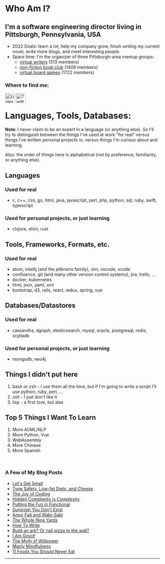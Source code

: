 <!--
**rlunde/rlunde** is a ✨ _special_ ✨ repository because its `README.md` (this file) appears on your GitHub profile.
-->

# Who Am I?

## I'm a software engineering director living in Pittsburgh, Pennsylvania, USA

- 2022 Goals: learn a lot, help my company grow, finish writing my current novel, write more blogs, and meet interesting people.
- Spare time: I'm the organizer of three Pittsburgh-area meetup groups:
  - [virtual writers](https://www.meetup.com/virtual-writers-meetup/) (513 members)
  - [non-fiction book club](https://www.meetup.com/Pittsburgh-NonFiction-Round-Table/) (1408 members)
  - [virtual board games](https://www.meetup.com/Board-Gaming-Geeks) (1722 members)

### Where to find me:

[<img align="left" alt="LinkedIn" height="32" width="32" src="https://cdn.jsdelivr.net/npm/simple-icons@v3/icons/linkedin.svg" />](https://www.linkedin.com/in/ron-lunde-6205/)

[<img align="left" alt="Twitter" height="32" width="32" src="https://cdn.jsdelivr.net/npm/simple-icons@v3/icons/twitter.svg" />](https://twitter.com/rlunde)

<br />

# Languages, Tools, Databases:

**Note**: I never claim to be an expert in a language (or anything else). So I'll try to distinguish between the things I've used at work "for real" versus things I've written personal projects in, versus things I'm curious about and learning.

Also: the order of things here is alphabetical (not by preference, familiarity, or anything else).

## Languages

### Used for real

- c, c++, css, go, html, java, javascript, perl, php, python, sql, ruby, swift, typescript

### Used for personal projects, or just learning

- clojure, elixir, rust

## Tools, Frameworks, Formats, etc.

### Used for real

- atom, intellij (and the jetbrains family), vim, vscode, xcode
- confluence, git (and many other version control systems), jira, trello, ...
- docker, kubernetes
- html, json, yaml, xml
- bootstrap, d3, rails, react, redux, spring, vue

## Databases/Datastores

### Used for real

- cassandra, dgraph, elasticsearch, mysql, oracle, postgresql, redis, scylladb

### Used for personal projects, or just learning

- mongodb, neo4j

## Things I didn't put here

1. bash or zsh - I use them all the time, but if I'm going to write a script I'll use python, ruby, perl, ...
2. xslt - I just don't like it
3. lisp - a first love, but alas

## Top 5 Things I Want To Learn

1. More AI/ML/NLP
2. More Python, Vue
3. WebAssembly
4. More Chinese
5. More Spanish

<br />

### A Few of My Blog Posts

- [Let's Get Small](https://medium.com/@rlunde/lets-get-small-df796fca1944)
- [Type Safety, Low-fat Diets, and Cheese](https://medium.com/@rlunde/type-safety-low-fat-diets-and-cheese-1bb113656d0)
- [The Joy of Coding](https://medium.com/@rlunde/the-joy-of-coding-f788cab20bbb)
- [Hidden Complexity is Complexity](https://medium.com/@rlunde/hidden-complexity-is-complexity-a88d242f2322)
- [Putting the Fun in Functional](https://medium.com/@rlunde/kick-em-in-the-monads-4151d57b613d)
- [Surprise! You Don't Exist](https://medium.com/@rlunde/surprise-you-dont-exist-52dcbc75b11f)
- [Amor Fati and Wabi-Sabi](https://medium.com/@rlunde/attitude-101-amor-fati-and-wabi-sabi-2c1208974df3)
- [The Whole Nine Yards](https://medium.com/@rlunde/the-whole-nine-yards-428d0f095b2c)
- [How To Write](https://medium.com/@rlunde/how-to-write-4f3f19d39bb9)
- [Build an ark? Or nail pizza to the wall?](https://medium.com/@rlunde/build-an-ark-or-nail-pizza-to-the-wall-ac07be90b4bd)
- [I Am Groot!](https://medium.com/@rlunde/i-am-groot-f3dad5a805bb)
- [The Myth of Willpower](https://medium.com/@rlunde/the-myth-of-willpower-56756e5f606c)
- [Manly Mindfulness](https://medium.com/@rlunde/manly-mindfulness-8c16b4ca17bf)
- [11 Foods You Should Never Eat](https://medium.com/@rlunde/11-foods-you-should-never-eat-57d469aa0cf1)

---
